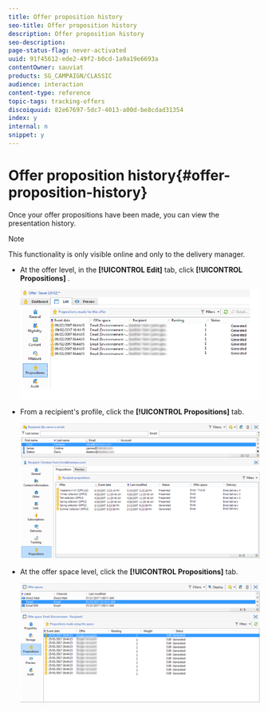 ```yaml
---
title: Offer proposition history
seo-title: Offer proposition history
description: Offer proposition history
seo-description: 
page-status-flag: never-activated
uuid: 91f45612-ede2-49f2-b0cd-1a9a19e6693a
contentOwner: sauviat
products: SG_CAMPAIGN/CLASSIC
audience: interaction
content-type: reference
topic-tags: tracking-offers
discoiquuid: 82e67697-5dc7-4013-a00d-be8cdad31354
index: y
internal: n
snippet: y
---
```


# Offer proposition history{#offer-proposition-history}

Once your offer propositions have been made, you can view the presentation history.

>[!NOTE]
>
>This functionality is only visible online and only to the delivery manager.

* At the offer level, in the **[!UICONTROL Edit]** tab, click **[!UICONTROL Propositions]** .

  ![](assets/offer_followup_006.png)

* From a recipient's profile, click the **[!UICONTROL Propositions]** tab.

  ![](assets/offer_followup_002.png)

* At the offer space level, click the **[!UICONTROL Propositions]** tab.

  ![](assets/offer_space_prop_001_b.png)

